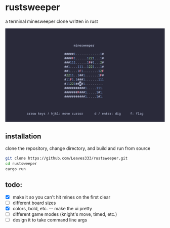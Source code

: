 # rustsweeper

a terminal minesweeper clone written in rust

![demo](https://github.com/Leaves333/rustsweeper/blob/main/sample_image.png)

## installation

clone the repository, change directory, and build and run from source
```bash
git clone https://github.com/Leaves333/rustsweeper.git
cd rustsweeper
cargo run
```

## todo:
- [x] make it so you can't hit mines on the first clear
- [ ] different board sizes
- [x] colors, bold, etc. -- make the ui pretty
- [ ] different game modes (knight's move, timed, etc.)
- [ ] design it to take command line args
